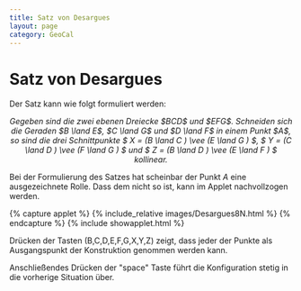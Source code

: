 ```yaml
---
title: Satz von Desargues
layout: page
category: GeoCal
---
```


# Satz von Desargues
Der Satz kann wie folgt formuliert werden:
<div align="center">
<p><i>Gegeben sind die zwei ebenen Dreiecke $BCD$ und $EFG$. Schneiden sich die Geraden $B \land E$, $C \land G$ und $D \land F$ in einem Punkt $A$,<br />
so sind die drei Schnittpunkte $ X = (B \land C ) \vee (E \land G ) $, $ Y = (C \land D ) \vee (F \land G ) $ und $ Z = (B \land D ) \vee (E \land F ) $ kollinear.</i></p>
</div>

Bei der Formulierung des Satzes hat scheinbar der Punkt $A$ eine ausgezeichnete Rolle. Dass dem nicht so ist, kann im Applet nachvollzogen werden.


{% capture applet %} {% include_relative images/Desargues8N.html %} {% endcapture %}
{% include showapplet.html %}




Drücken der Tasten (B,C,D,E,F,G,X,Y,Z) zeigt, dass jeder der Punkte als Ausgangspunkt der Konstruktion genommen werden kann.

Anschließendes Drücken der "space" Taste führt die Konfiguration stetig in die vorherige Situation über.
